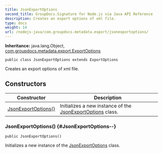 ```yaml
---
title: JsonExportOptions
second_title: GroupDocs.Signature for Node.js via Java API Reference
description: Creates an export options of xml file.
type: docs
weight: 14
url: /nodejs-java/com.groupdocs.metadata.export/jsonexportoptions/
---
```

**Inheritance:**
java.lang.Object, [com.groupdocs.metadata.export.ExportOptions](../../com.groupdocs.metadata.export/exportoptions)
```
public class JsonExportOptions extends ExportOptions
```

Creates an export options of xml file.
## Constructors

| Constructor | Description |
| --- | --- |
| [JsonExportOptions()](#JsonExportOptions--) | Initializes a new instance of the [JsonExportOptions](../../com.groupdocs.metadata.export/jsonexportoptions) class. |
### JsonExportOptions() {#JsonExportOptions--}
```
public JsonExportOptions()
```


Initializes a new instance of the [JsonExportOptions](../../com.groupdocs.metadata.export/jsonexportoptions) class.

